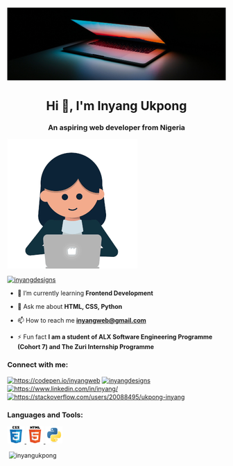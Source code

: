 ![MasterHead](https://github.com/InyangUkpong/InyangUkpong/blob/main/lappy-git.jpg)
<h1 align="center">Hi 👋, I'm Inyang Ukpong</h1>
<h3 align="center">An aspiring web developer from Nigeria</h3>

<img align=“left” alt=“Coding” width=“300” src="https://github.com/InyangUkpong/InyangUkpong/blob/main/girlcoder.gif">

<p align="left"> <a href="https://twitter.com/inyangdesigns" target="blank"><img src="https://img.shields.io/twitter/follow/inyangdesigns?logo=twitter&style=for-the-badge" alt="inyangdesigns" /></a> </p>

- 🔭 I’m currently learning **Frontend Development**

- 💬 Ask me about **HTML, CSS, Python**

- 📫 How to reach me **inyangweb@gmail.com**

- ⚡ Fun fact **I am a student of ALX Software Engineering Programme (Cohort 7) and The Zuri Internship Programme**

<h3 align="left">Connect with me:</h3>
<p align="left">
<a href="https://codepen.io/https://codepen.io/inyangweb" target="blank"><img align="center" src="https://raw.githubusercontent.com/rahuldkjain/github-profile-readme-generator/master/src/images/icons/Social/codepen.svg" alt="https://codepen.io/inyangweb" height="30" width="40" /></a>
<a href="https://twitter.com/inyangdesigns" target="blank"><img align="center" src="https://raw.githubusercontent.com/rahuldkjain/github-profile-readme-generator/master/src/images/icons/Social/twitter.svg" alt="inyangdesigns" height="30" width="40" /></a>
<a href="https://linkedin.com/in/https://www.linkedin.com/in/inyang/" target="blank"><img align="center" src="https://raw.githubusercontent.com/rahuldkjain/github-profile-readme-generator/master/src/images/icons/Social/linked-in-alt.svg" alt="https://www.linkedin.com/in/inyang/" height="30" width="40" /></a>
<a href="https://stackoverflow.com/users/https://stackoverflow.com/users/20088495/ukpong-inyang" target="blank"><img align="center" src="https://raw.githubusercontent.com/rahuldkjain/github-profile-readme-generator/master/src/images/icons/Social/stack-overflow.svg" alt="https://stackoverflow.com/users/20088495/ukpong-inyang" height="30" width="40" /></a>
</p>

<h3 align="left">Languages and Tools:</h3>
<p align="left"> <a href="https://www.w3schools.com/css/" target="_blank" rel="noreferrer"> <img src="https://raw.githubusercontent.com/devicons/devicon/master/icons/css3/css3-original-wordmark.svg" alt="css3" width="40" height="40"/> </a> <a href="https://www.w3.org/html/" target="_blank" rel="noreferrer"> <img src="https://raw.githubusercontent.com/devicons/devicon/master/icons/html5/html5-original-wordmark.svg" alt="html5" width="40" height="40"/> </a> <a href="https://www.python.org" target="_blank" rel="noreferrer"> <img src="https://raw.githubusercontent.com/devicons/devicon/master/icons/python/python-original.svg" alt="python" width="40" height="40"/> </a> </p>

<p>&nbsp;<img align="center" src="https://github-readme-stats.vercel.app/api?username=inyangukpong&show_icons=true&locale=en" alt="inyangukpong" /></p>

